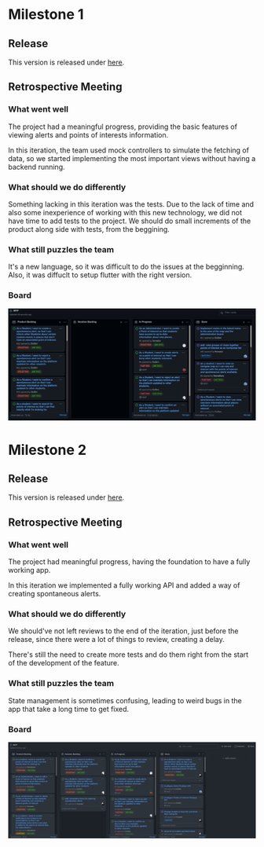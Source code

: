 # Milestone 1

## Release

This version is released under [here](https://github.com/LEIC-ES-2021-22/3LEIC09T2/releases/tag/v0.1).

## Retrospective Meeting

### What went well

The project had a meaningful progress, providing the basic features of viewing alerts and points of interests information.

In this iteration, the team used mock controllers to simulate the fetching of data, so we started implementing the most important views without having a backend running.

### What should we do differently

Something lacking in this iteration was the tests. Due to the lack of time and also some inexperience of working with this new technology, we did not have time to add tests to the project. We should do small increments of the product along side with tests, from the beggining.

### What still puzzles the team

It's a new language, so it was difficult to do the issues at the begginning. Also, it was diffuclt to setup flutter with the right version.

### Board

![image](/images/iteration1.png)

# Milestone 2

## Release

This version is released under [here](https://github.com/LEIC-ES-2021-22/3LEIC09T2/releases/tag/v0.2).

## Retrospective Meeting

### What went well

The project had meaningful progress, having the foundation to have a fully working app.

In this iteration we implemented a fully working API and added a way of creating spontaneous alerts.

### What should we do differently

We should've not left reviews to the end of the iteration, just before the release, since there were a lot of things to review, creating a delay.

There's still the need to create more tests and do them right from the start of the development of the feature.

### What still puzzles the team

State management is sometimes confusing, leading to weird bugs in the app that take a long time to get fixed.

### Board

![image](/images/iteration2.png)
